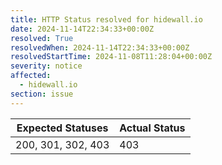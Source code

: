 ```yaml
---
title: HTTP Status resolved for hidewall.io
date: 2024-11-14T22:34:33+00:00Z
resolved: True
resolvedWhen: 2024-11-14T22:34:33+00:00Z
resolvedStartTime: 2024-11-08T11:28:04+00:00Z
severity: notice
affected:
  - hidewall.io
section: issue
---
```


| Expected Statuses | Actual Status  |
|-------------------|----------------|
| 200, 301, 302, 403 | 403 |
